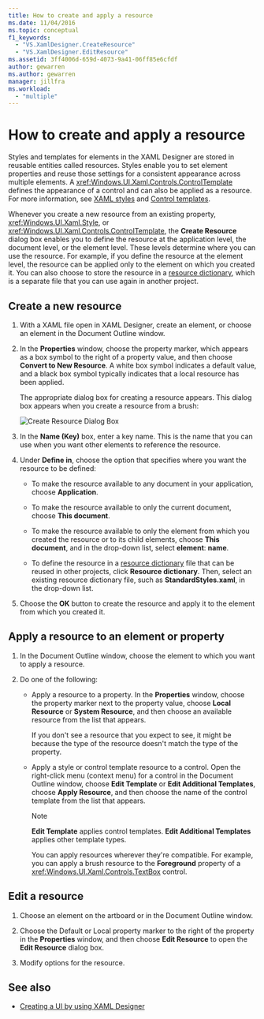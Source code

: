 ```yaml
---
title: How to create and apply a resource
ms.date: 11/04/2016
ms.topic: conceptual
f1_keywords:
  - "VS.XamlDesigner.CreateResource"
  - "VS.XamlDesigner.EditResource"
ms.assetid: 3ff4006d-659d-4073-9a41-06ff85e6cfdf
author: gewarren
ms.author: gewarren
manager: jillfra
ms.workload:
  - "multiple"
---
```

# How to create and apply a resource

Styles and templates for elements in the XAML Designer are stored in reusable entities called resources. Styles enable you to set element properties and reuse those settings for a consistent appearance across multiple elements. A <xref:Windows.UI.Xaml.Controls.ControlTemplate> defines the appearance of a control and can also be applied as a resource. For more information, see [XAML styles](/windows/uwp/design/controls-and-patterns/xaml-styles) and [Control templates](/windows/uwp/design/controls-and-patterns/control-templates).

Whenever you create a new resource from an existing property, <xref:Windows.UI.Xaml.Style>, or <xref:Windows.UI.Xaml.Controls.ControlTemplate>, the **Create Resource** dialog box enables you to define the resource at the application level, the document level, or the element level. These levels determine where you can use the resource. For example, if you define the resource at the element level, the resource can be applied only to the element on which you created it. You can also choose to store the resource in a [resource dictionary](/windows/uwp/design/controls-and-patterns/resourcedictionary-and-xaml-resource-references), which is a separate file that you can use again in another project.

## Create a new resource

1. With a XAML file open in XAML Designer, create an element, or choose an element in the Document Outline window.

2. In the **Properties** window, choose the property marker, which appears as a box symbol to the right of a property value, and then choose **Convert to New Resource**. A white box symbol indicates a default value, and a black box symbol typically indicates that a local resource has been applied.

     The appropriate dialog box for creating a resource appears. This dialog box appears when you create a resource from a brush:

     ![Create Resource Dialog Box](../designers/media/xaml_create_resource.png)

3. In the **Name (Key)** box, enter a key name. This is the name that you can use when you want other elements to reference the resource.

4. Under **Define in**, choose the option that specifies where you want the resource to be defined:

    - To make the resource available to any document in your application, choose **Application**.

    - To make the resource available to only the current document, choose **This document**.

    - To make the resource available to only the element from which you created the resource or to its child elements, choose **This document**, and in the drop-down list, select **element**: **name**.

    - To define the resource in a [resource dictionary](/windows/uwp/design/controls-and-patterns/resourcedictionary-and-xaml-resource-references) file that can be reused in other projects, click **Resource dictionary**. Then, select an existing resource dictionary file, such as **StandardStyles.xaml**, in the drop-down list.

5. Choose the **OK** button to create the resource and apply it to the element from which you created it.

## Apply a resource to an element or property

1. In the Document Outline window, choose the element to which you want to apply a resource.

2. Do one of the following:

   - Apply a resource to a property. In the **Properties** window, choose the property marker next to the property value, choose **Local Resource** or **System Resource**, and then choose an available resource from the list that appears.

      If you don't see a resource that you expect to see, it might be because the type of the resource doesn't match the type of the property.

   - Apply a style or control template resource to a control. Open the right-click menu (context menu) for a control in the Document Outline window, choose **Edit Template** or **Edit Additional Templates**, choose **Apply Resource**, and then choose the name of the control template from the list that appears.

     > [!NOTE]
     > **Edit Template** applies control templates. **Edit Additional Templates** applies other template types.

     You can apply resources wherever they're compatible. For example, you can apply a brush resource to the **Foreground** property of a <xref:Windows.UI.Xaml.Controls.TextBox> control.

## Edit a resource

1. Choose an element on the artboard or in the Document Outline window.

2. Choose the Default or Local property marker to the right of the property in the **Properties** window, and then choose **Edit Resource** to open the **Edit Resource** dialog box.

3. Modify options for the resource.

## See also

- [Creating a UI by using XAML Designer](../designers/creating-a-ui-by-using-xaml-designer-in-visual-studio.md)
